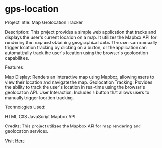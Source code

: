 # gps-location

Project Title: Map Geolocation Tracker

Description:
This project provides a simple web application that tracks and displays the user's current location on a map. It utilizes the Mapbox API for rendering the map and obtaining geographical data. The user can manually trigger location tracking by clicking on a button, or the application can automatically track the user's location using the browser's geolocation capabilities.

Features:

Map Display: Renders an interactive map using Mapbox, allowing users to view their location and navigate the map.
Geolocation Tracking: Provides the ability to track the user's location in real-time using the browser's geolocation API.
User Interaction: Includes a button that allows users to manually trigger location tracking.

Technologies Used:

HTML
CSS
JavaScript
Mapbox API

Credits:
This project utilizes the Mapbox API for map rendering and geolocation services.

Visit [Here](https://ll-fullstack.github.io/gps-location/)